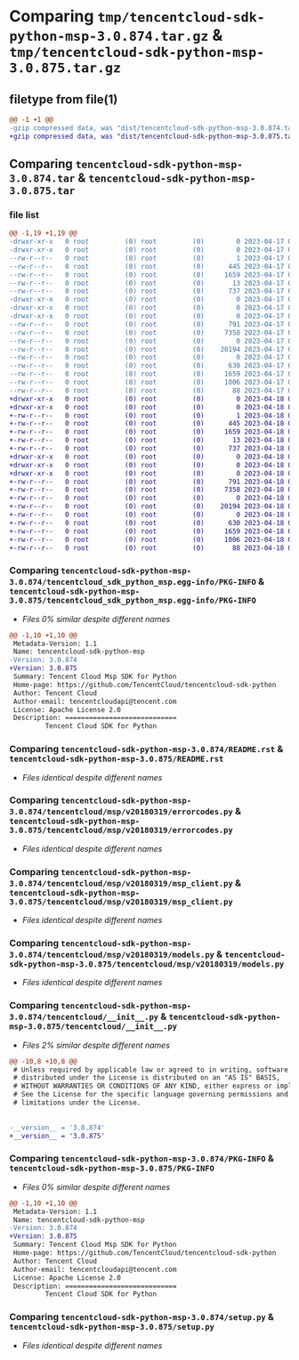 # Comparing `tmp/tencentcloud-sdk-python-msp-3.0.874.tar.gz` & `tmp/tencentcloud-sdk-python-msp-3.0.875.tar.gz`

## filetype from file(1)

```diff
@@ -1 +1 @@
-gzip compressed data, was "dist/tencentcloud-sdk-python-msp-3.0.874.tar", last modified: Mon Apr 17 00:35:28 2023, max compression
+gzip compressed data, was "dist/tencentcloud-sdk-python-msp-3.0.875.tar", last modified: Tue Apr 18 00:47:00 2023, max compression
```

## Comparing `tencentcloud-sdk-python-msp-3.0.874.tar` & `tencentcloud-sdk-python-msp-3.0.875.tar`

### file list

```diff
@@ -1,19 +1,19 @@
-drwxr-xr-x   0 root         (0) root         (0)        0 2023-04-17 00:35:28.000000 tencentcloud-sdk-python-msp-3.0.874/
-drwxr-xr-x   0 root         (0) root         (0)        0 2023-04-17 00:35:28.000000 tencentcloud-sdk-python-msp-3.0.874/tencentcloud_sdk_python_msp.egg-info/
--rw-r--r--   0 root         (0) root         (0)        1 2023-04-17 00:35:28.000000 tencentcloud-sdk-python-msp-3.0.874/tencentcloud_sdk_python_msp.egg-info/dependency_links.txt
--rw-r--r--   0 root         (0) root         (0)      445 2023-04-17 00:35:28.000000 tencentcloud-sdk-python-msp-3.0.874/tencentcloud_sdk_python_msp.egg-info/SOURCES.txt
--rw-r--r--   0 root         (0) root         (0)     1659 2023-04-17 00:35:28.000000 tencentcloud-sdk-python-msp-3.0.874/tencentcloud_sdk_python_msp.egg-info/PKG-INFO
--rw-r--r--   0 root         (0) root         (0)       13 2023-04-17 00:35:28.000000 tencentcloud-sdk-python-msp-3.0.874/tencentcloud_sdk_python_msp.egg-info/top_level.txt
--rw-r--r--   0 root         (0) root         (0)      737 2023-04-17 00:35:28.000000 tencentcloud-sdk-python-msp-3.0.874/README.rst
-drwxr-xr-x   0 root         (0) root         (0)        0 2023-04-17 00:35:28.000000 tencentcloud-sdk-python-msp-3.0.874/tencentcloud/
-drwxr-xr-x   0 root         (0) root         (0)        0 2023-04-17 00:35:28.000000 tencentcloud-sdk-python-msp-3.0.874/tencentcloud/msp/
-drwxr-xr-x   0 root         (0) root         (0)        0 2023-04-17 00:35:28.000000 tencentcloud-sdk-python-msp-3.0.874/tencentcloud/msp/v20180319/
--rw-r--r--   0 root         (0) root         (0)      791 2023-04-17 00:35:28.000000 tencentcloud-sdk-python-msp-3.0.874/tencentcloud/msp/v20180319/errorcodes.py
--rw-r--r--   0 root         (0) root         (0)     7358 2023-04-17 00:35:28.000000 tencentcloud-sdk-python-msp-3.0.874/tencentcloud/msp/v20180319/msp_client.py
--rw-r--r--   0 root         (0) root         (0)        0 2023-04-17 00:35:28.000000 tencentcloud-sdk-python-msp-3.0.874/tencentcloud/msp/v20180319/__init__.py
--rw-r--r--   0 root         (0) root         (0)    20194 2023-04-17 00:35:28.000000 tencentcloud-sdk-python-msp-3.0.874/tencentcloud/msp/v20180319/models.py
--rw-r--r--   0 root         (0) root         (0)        0 2023-04-17 00:35:28.000000 tencentcloud-sdk-python-msp-3.0.874/tencentcloud/msp/__init__.py
--rw-r--r--   0 root         (0) root         (0)      630 2023-04-17 00:35:28.000000 tencentcloud-sdk-python-msp-3.0.874/tencentcloud/__init__.py
--rw-r--r--   0 root         (0) root         (0)     1659 2023-04-17 00:35:28.000000 tencentcloud-sdk-python-msp-3.0.874/PKG-INFO
--rw-r--r--   0 root         (0) root         (0)     1006 2023-04-17 00:35:28.000000 tencentcloud-sdk-python-msp-3.0.874/setup.py
--rw-r--r--   0 root         (0) root         (0)       88 2023-04-17 00:35:28.000000 tencentcloud-sdk-python-msp-3.0.874/setup.cfg
+drwxr-xr-x   0 root         (0) root         (0)        0 2023-04-18 00:47:00.000000 tencentcloud-sdk-python-msp-3.0.875/
+drwxr-xr-x   0 root         (0) root         (0)        0 2023-04-18 00:47:00.000000 tencentcloud-sdk-python-msp-3.0.875/tencentcloud_sdk_python_msp.egg-info/
+-rw-r--r--   0 root         (0) root         (0)        1 2023-04-18 00:47:00.000000 tencentcloud-sdk-python-msp-3.0.875/tencentcloud_sdk_python_msp.egg-info/dependency_links.txt
+-rw-r--r--   0 root         (0) root         (0)      445 2023-04-18 00:47:00.000000 tencentcloud-sdk-python-msp-3.0.875/tencentcloud_sdk_python_msp.egg-info/SOURCES.txt
+-rw-r--r--   0 root         (0) root         (0)     1659 2023-04-18 00:47:00.000000 tencentcloud-sdk-python-msp-3.0.875/tencentcloud_sdk_python_msp.egg-info/PKG-INFO
+-rw-r--r--   0 root         (0) root         (0)       13 2023-04-18 00:47:00.000000 tencentcloud-sdk-python-msp-3.0.875/tencentcloud_sdk_python_msp.egg-info/top_level.txt
+-rw-r--r--   0 root         (0) root         (0)      737 2023-04-18 00:47:00.000000 tencentcloud-sdk-python-msp-3.0.875/README.rst
+drwxr-xr-x   0 root         (0) root         (0)        0 2023-04-18 00:47:00.000000 tencentcloud-sdk-python-msp-3.0.875/tencentcloud/
+drwxr-xr-x   0 root         (0) root         (0)        0 2023-04-18 00:47:00.000000 tencentcloud-sdk-python-msp-3.0.875/tencentcloud/msp/
+drwxr-xr-x   0 root         (0) root         (0)        0 2023-04-18 00:47:00.000000 tencentcloud-sdk-python-msp-3.0.875/tencentcloud/msp/v20180319/
+-rw-r--r--   0 root         (0) root         (0)      791 2023-04-18 00:47:00.000000 tencentcloud-sdk-python-msp-3.0.875/tencentcloud/msp/v20180319/errorcodes.py
+-rw-r--r--   0 root         (0) root         (0)     7358 2023-04-18 00:47:00.000000 tencentcloud-sdk-python-msp-3.0.875/tencentcloud/msp/v20180319/msp_client.py
+-rw-r--r--   0 root         (0) root         (0)        0 2023-04-18 00:47:00.000000 tencentcloud-sdk-python-msp-3.0.875/tencentcloud/msp/v20180319/__init__.py
+-rw-r--r--   0 root         (0) root         (0)    20194 2023-04-18 00:47:00.000000 tencentcloud-sdk-python-msp-3.0.875/tencentcloud/msp/v20180319/models.py
+-rw-r--r--   0 root         (0) root         (0)        0 2023-04-18 00:47:00.000000 tencentcloud-sdk-python-msp-3.0.875/tencentcloud/msp/__init__.py
+-rw-r--r--   0 root         (0) root         (0)      630 2023-04-18 00:47:00.000000 tencentcloud-sdk-python-msp-3.0.875/tencentcloud/__init__.py
+-rw-r--r--   0 root         (0) root         (0)     1659 2023-04-18 00:47:00.000000 tencentcloud-sdk-python-msp-3.0.875/PKG-INFO
+-rw-r--r--   0 root         (0) root         (0)     1006 2023-04-18 00:47:00.000000 tencentcloud-sdk-python-msp-3.0.875/setup.py
+-rw-r--r--   0 root         (0) root         (0)       88 2023-04-18 00:47:00.000000 tencentcloud-sdk-python-msp-3.0.875/setup.cfg
```

### Comparing `tencentcloud-sdk-python-msp-3.0.874/tencentcloud_sdk_python_msp.egg-info/PKG-INFO` & `tencentcloud-sdk-python-msp-3.0.875/tencentcloud_sdk_python_msp.egg-info/PKG-INFO`

 * *Files 0% similar despite different names*

```diff
@@ -1,10 +1,10 @@
 Metadata-Version: 1.1
 Name: tencentcloud-sdk-python-msp
-Version: 3.0.874
+Version: 3.0.875
 Summary: Tencent Cloud Msp SDK for Python
 Home-page: https://github.com/TencentCloud/tencentcloud-sdk-python
 Author: Tencent Cloud
 Author-email: tencentcloudapi@tencent.com
 License: Apache License 2.0
 Description: ============================
         Tencent Cloud SDK for Python
```

### Comparing `tencentcloud-sdk-python-msp-3.0.874/README.rst` & `tencentcloud-sdk-python-msp-3.0.875/README.rst`

 * *Files identical despite different names*

### Comparing `tencentcloud-sdk-python-msp-3.0.874/tencentcloud/msp/v20180319/errorcodes.py` & `tencentcloud-sdk-python-msp-3.0.875/tencentcloud/msp/v20180319/errorcodes.py`

 * *Files identical despite different names*

### Comparing `tencentcloud-sdk-python-msp-3.0.874/tencentcloud/msp/v20180319/msp_client.py` & `tencentcloud-sdk-python-msp-3.0.875/tencentcloud/msp/v20180319/msp_client.py`

 * *Files identical despite different names*

### Comparing `tencentcloud-sdk-python-msp-3.0.874/tencentcloud/msp/v20180319/models.py` & `tencentcloud-sdk-python-msp-3.0.875/tencentcloud/msp/v20180319/models.py`

 * *Files identical despite different names*

### Comparing `tencentcloud-sdk-python-msp-3.0.874/tencentcloud/__init__.py` & `tencentcloud-sdk-python-msp-3.0.875/tencentcloud/__init__.py`

 * *Files 2% similar despite different names*

```diff
@@ -10,8 +10,8 @@
 # Unless required by applicable law or agreed to in writing, software
 # distributed under the License is distributed on an "AS IS" BASIS,
 # WITHOUT WARRANTIES OR CONDITIONS OF ANY KIND, either express or implied.
 # See the License for the specific language governing permissions and
 # limitations under the License.
 
 
-__version__ = '3.0.874'
+__version__ = '3.0.875'
```

### Comparing `tencentcloud-sdk-python-msp-3.0.874/PKG-INFO` & `tencentcloud-sdk-python-msp-3.0.875/PKG-INFO`

 * *Files 0% similar despite different names*

```diff
@@ -1,10 +1,10 @@
 Metadata-Version: 1.1
 Name: tencentcloud-sdk-python-msp
-Version: 3.0.874
+Version: 3.0.875
 Summary: Tencent Cloud Msp SDK for Python
 Home-page: https://github.com/TencentCloud/tencentcloud-sdk-python
 Author: Tencent Cloud
 Author-email: tencentcloudapi@tencent.com
 License: Apache License 2.0
 Description: ============================
         Tencent Cloud SDK for Python
```

### Comparing `tencentcloud-sdk-python-msp-3.0.874/setup.py` & `tencentcloud-sdk-python-msp-3.0.875/setup.py`

 * *Files identical despite different names*

